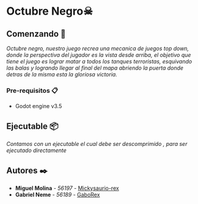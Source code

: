 # Octubre Negro☠

## Comenzando 🚀
_Octubre negro, nuestro juego recrea una mecanica de juegos top down, donde la perspectiva del jugador es la vista desde arriba, el objetivo que tiene el juego es lograr matar a todos los tanques terroristas, esquivando las balas y logrando llegar al final del mapa abriendo la puerta donde detras de la misma esta la gloriosa victoria._

### Pre-requisitos 📋

* Godot engine v3.5

## Ejecutable 📦

_Contamos con un ejecutable el cual debe ser descomprimido , para ser ejecutado directamente_

## Autores ✒️

  * **Miguel Molina** - *56197* - [Mickysaurio-rex](https://github.com/Mickysaurio-rex)
* **Gabriel Neme** - *56189* - [GaboRex](https://github.com/GaboRex)
